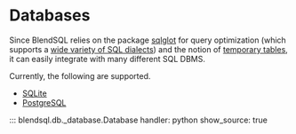 # Databases

Since BlendSQL relies on the package [sqlglot](https://github.com/tobymao/sqlglot) for query optimization (which supports a [wide variety of SQL dialects](https://github.com/tobymao/sqlglot/blob/main/sqlglot/dialects/__init__.py)) and the notion of [temporary tables](https://en.wikibooks.org/wiki/Structured_Query_Language/Temporary_Table), it can easily integrate with many different SQL DBMS. 

Currently, the following are supported.

- [SQLite](./sqlite.md)
- [PostgreSQL](./postgresql.md)

::: blendsql.db._database.Database
    handler: python
    show_source: true